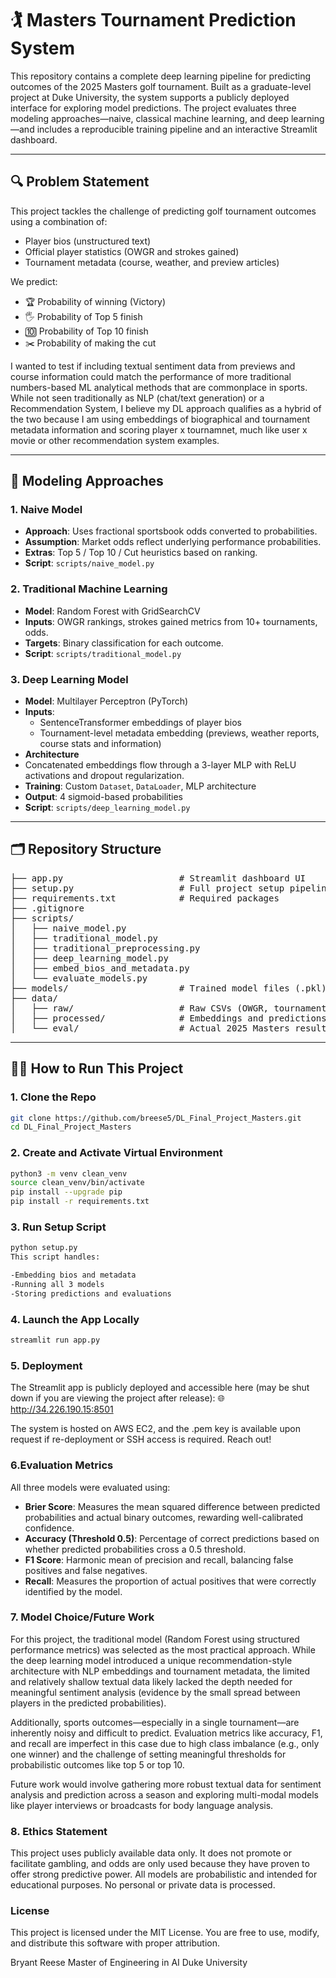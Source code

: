 # 🏌️ Masters Tournament Prediction System

This repository contains a complete deep learning pipeline for predicting outcomes of the 2025 Masters golf tournament. Built as a graduate-level project at Duke University, the system supports a publicly deployed interface for exploring model predictions. The project evaluates three modeling approaches—naive, classical machine learning, and deep learning—and includes a reproducible training pipeline and an interactive Streamlit dashboard.

---

## 🔍 Problem Statement

This project tackles the challenge of predicting golf tournament outcomes using a combination of:

- Player bios (unstructured text)
- Official player statistics (OWGR and strokes gained)
- Tournament metadata (course, weather, and preview articles)

We predict:
- 🏆 Probability of winning (Victory)
- 🖐️ Probability of Top 5 finish
- 🔟 Probability of Top 10 finish
- ✂️ Probability of making the cut

I wanted to test if including textual sentiment data from previews and course information could match the performance of more traditional numbers-based ML analytical methods that are commonplace in sports. While not seen traditionally as NLP (chat/text generation) or a Recommendation System, I believe my DL approach qualifies as a hybrid of the two because I am using embeddings of biographical and tournament metadata information and scoring player x tournamnet, much like user x movie or other recommendation system examples. 

---

## 🧠 Modeling Approaches

### 1. Naive Model

- **Approach**: Uses fractional sportsbook odds converted to probabilities.
- **Assumption**: Market odds reflect underlying performance probabilities.
- **Extras**: Top 5 / Top 10 / Cut heuristics based on ranking.
- **Script**: `scripts/naive_model.py`

### 2. Traditional Machine Learning

- **Model**: Random Forest with GridSearchCV
- **Inputs**: OWGR rankings, strokes gained metrics from 10+ tournaments, odds.
- **Targets**: Binary classification for each outcome.
- **Script**: `scripts/traditional_model.py`

### 3. Deep Learning Model

- **Model**: Multilayer Perceptron (PyTorch)
- **Inputs**:
  - SentenceTransformer embeddings of player bios
  - Tournament-level metadata embedding (previews, weather reports, course stats and information)
- **Architecture**
- Concatenated embeddings flow through a 3-layer MLP with ReLU activations and dropout regularization.
- **Training**: Custom `Dataset`, `DataLoader`, MLP architecture
- **Output**: 4 sigmoid-based probabilities
- **Script**: `scripts/deep_learning_model.py`

---

## 🗂 Repository Structure

<pre>
├── app.py                      # Streamlit dashboard UI
├── setup.py                    # Full project setup pipeline
├── requirements.txt            # Required packages
├── .gitignore
├── scripts/
│   ├── naive_model.py
│   ├── traditional_model.py
│   ├── traditional_preprocessing.py
│   ├── deep_learning_model.py
│   ├── embed_bios_and_metadata.py
│   └── evaluate_models.py
├── models/                     # Trained model files (.pkl)
├── data/
│   ├── raw/                    # Raw CSVs (OWGR, tournament results, etc.)
│   ├── processed/              # Embeddings and predictions
│   └── eval/                   # Actual 2025 Masters results + evaluation output
</pre>

---

## 🏃‍♂️ How to Run This Project

### 1. Clone the Repo

```bash
git clone https://github.com/breese5/DL_Final_Project_Masters.git
cd DL_Final_Project_Masters
```

### 2. Create and Activate Virtual Environment

```bash
python3 -m venv clean_venv
source clean_venv/bin/activate
pip install --upgrade pip
pip install -r requirements.txt
```

### 3. Run Setup Script

```bash
python setup.py
This script handles:

-Embedding bios and metadata
-Running all 3 models
-Storing predictions and evaluations
```

### 4. Launch the App Locally

```bash
streamlit run app.py
```

### 5. Deployment
The Streamlit app is publicly deployed and accessible here (may be shut down if you are viewing the project after release):
🌐 http://34.226.190.15:8501

The system is hosted on AWS EC2, and the .pem key is available upon request if re-deployment or SSH access is required. Reach out!

### 6.Evaluation Metrics
All three models were evaluated using:

- **Brier Score**: Measures the mean squared difference between predicted probabilities and actual binary outcomes, rewarding well-calibrated confidence.
- **Accuracy (Threshold 0.5)**: Percentage of correct predictions based on whether predicted probabilities cross a 0.5 threshold.
- **F1 Score**: Harmonic mean of precision and recall, balancing false positives and false negatives.
- **Recall**: Measures the proportion of actual positives that were correctly identified by the model.

### 7. Model Choice/Future Work

For this project, the traditional model (Random Forest using structured performance metrics) was selected as the most practical approach. While the deep learning model introduced a unique recommendation-style architecture with NLP embeddings and tournament metadata, the limited and relatively shallow textual data likely lacked the depth needed for meaningful sentiment analysis (evidence by the small spread between players in the predicted probabilities).

Additionally, sports outcomes—especially in a single tournament—are inherently noisy and difficult to predict. Evaluation metrics like accuracy, F1, and recall are imperfect in this case due to high class imbalance (e.g., only one winner) and the challenge of setting meaningful thresholds for probabilistic outcomes like top 5 or top 10.

Future work would involve gathering more robust textual data for sentiment analysis and prediction across a season and exploring multi-modal models like player interviews or broadcasts for body language analysis.

### 8. Ethics Statement

This project uses publicly available data only. It does not promote or facilitate gambling, and odds are only used because they have proven to offer strong predictive power. All models are probabilistic and intended for educational purposes. No personal or private data is processed.

### License
This project is licensed under the MIT License.
You are free to use, modify, and distribute this software with proper attribution.


Bryant Reese
Master of Engineering in AI
Duke University
